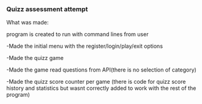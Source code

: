 ### Quizz assessment attempt
What was made:

program is created to run with command lines from user



-Made the initial menu with the register/login/play/exit options

-Made the quizz game 

-Made the game read questions from API(there is no selection of category)

-Made the quizz score counter per game (there is code for quizz score history and statistics but wasnt correctly added to work with the rest of the program)

